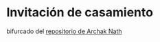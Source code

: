# Invitación de casamiento

bifurcado del [repositorio de Archak Nath](https://github.com/archakNath/wedding-invitation-website/)

